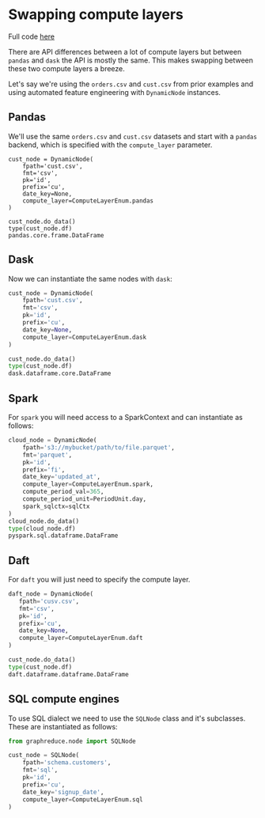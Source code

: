 # Swapping compute layers

Full code [here](https://github.com/wesmadrigal/GraphReduce/blob/master/examples/tutorial_ex4.ipynb)

There are API differences between a lot of compute layers
but between `pandas` and `dask` the API is mostly the same.  This
makes swapping between these two compute layers a breeze.

Let's say we're using the `orders.csv` and `cust.csv`
from prior examples and using automated feature engineering
with `DynamicNode` instances.


## Pandas
We'll use the same `orders.csv` and `cust.csv` datasets
and start with a `pandas` backend, which is specified
with the `compute_layer` parameter.

```
cust_node = DynamicNode(
    fpath='cust.csv',
    fmt='csv',
    pk='id',
    prefix='cu',
    date_key=None,
    compute_layer=ComputeLayerEnum.pandas
)

cust_node.do_data()
type(cust_node.df)
pandas.core.frame.DataFrame
```


## Dask
Now we can instantiate the same nodes with `dask`:
```Python
cust_node = DynamicNode(
    fpath='cust.csv',
    fmt='csv',
    pk='id',
    prefix='cu',
    date_key=None,
    compute_layer=ComputeLayerEnum.dask
)

cust_node.do_data()
type(cust_node.df)
dask.dataframe.core.DataFrame
```

## Spark
For `spark` you will need access to a SparkContext
and can instantiate as follows:
```Python
cloud_node = DynamicNode(
    fpath='s3://mybucket/path/to/file.parquet',
    fmt='parquet',
    pk='id',
    prefix='fi',
    date_key='updated_at',
    compute_layer=ComputeLayerEnum.spark,
    compute_period_val=365,
    compute_period_unit=PeriodUnit.day,
    spark_sqlctx=sqlCtx
)
cloud_node.do_data()
type(cloud_node.df)
pyspark.sql.dataframe.DataFrame
```

## Daft
For `daft` you will just need to specify
the compute layer.
```Python
daft_node = DynamicNode(
   fpath='cusv.csv',
   fmt='csv',
   pk='id',
   prefix='cu',
   date_key=None,
   compute_layer=ComputeLayerEnum.daft
)

cust_node.do_data()
type(cust_node.df)
daft.dataframe.dataframe.DataFrame
```

## SQL compute engines
To use SQL dialect we need to use the `SQLNode` class
and it's subclasses.  These are instantiated as follows:
```Python
from graphreduce.node import SQLNode

cust_node = SQLNode(
    fpath='schema.customers',
    fmt='sql',
    pk='id',
    prefix='cu',
    date_key='signup_date',
    compute_layer=ComputeLayerEnum.sql
)
```
